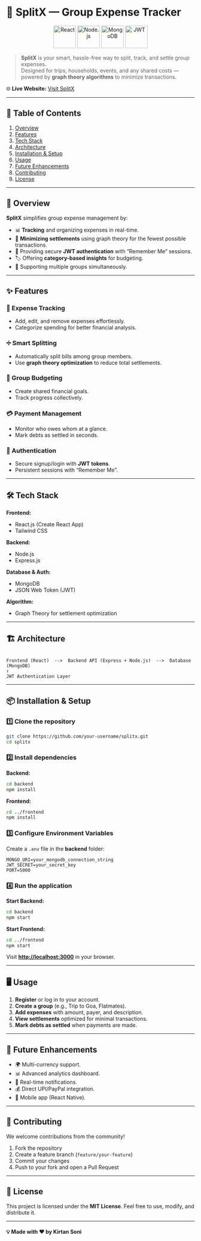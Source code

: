 <!-- <h3><b>Tech Stack:</b> MongoDB • Express • ReactJS • NodeJS • JWT • Graph Theory</h3>


<h1>Overview</h1>

• Helps to keep track and manage group expenses and monitor debts among group members.<br>
• Simplifies settle ups by minimizing the number of internal transactions using a graph-based algorithm.<br>
• Used Json Web Token to implement “remember me” functionality.

<h1>Key Features</h1>
<h2>1) Expense Tracking</h2>

SplitX simplifies financial tracking by allowing users to categorize expenses across different activities and groups. This feature provides clear visibility into spending patterns, aiding users in budgeting and financial planning.

<h2>2) Splitting and Sharing</h2>

Users can effortlessly divide bills and expenses among friends or teammates. SplitX automates the process, ensuring fairness and reducing disputes over who owes what, enhancing group financial transparency and efficiency.

<h2>3) Group Budgeting</h2>

SplitX facilitates collaborative budget management by enabling groups to set and monitor financial targets together. It supports shared financial planning for households, clubs, or projects, promoting accountability towards common financial goals.

<h2>4) Payment Management</h2>

It streamlines payment processes within groups by providing tools for tracking debts and facilitating easy settlements. This feature reduces the administrative burden of managing group finances, ensuring timely payments and financial clarity.



 -->



























 # 💸 SplitX — Group Expense Tracker

<p align="center">
  <img src="https://img.icons8.com/color/48/000000/react-native.png" alt="React" title="React" height="60"/>
  <img src="https://img.icons8.com/color/48/000000/nodejs.png" alt="Node.js" title="Node.js" height="60"/>
  <img src="https://img.icons8.com/color/48/000000/mongodb.png" alt="MongoDB" title="MongoDB" height="60"/>
  <img src="https://img.icons8.com/?size=100&id=rHpveptSuwDz&format=png&color=000000" alt="JWT" title="JWT" height="60"/>
</p>

> **SplitX** is your smart, hassle-free way to split, track, and settle group expenses.  
> Designed for trips, households, events, and any shared costs — powered by **graph theory algorithms** to minimize transactions.

🌐 **Live Website:** [Visit SplitX]( https://split-x-roan.vercel.app/)

---

## 📑 Table of Contents
1. [Overview](#-overview)
2. [Features](#-features)
3. [Tech Stack](#-tech-stack)
4. [Architecture](#-architecture)
5. [Installation & Setup](#-installation--setup)
6. [Usage](#-usage)
7. [Future Enhancements](#-future-enhancements)
8. [Contributing](#-contributing)
9. [License](#-license)

---

## 📖 Overview
**SplitX** simplifies group expense management by:
- 📊 **Tracking** and organizing expenses in real-time.
- 🔄 **Minimizing settlements** using graph theory for the fewest possible transactions.
- 🔐 Providing secure **JWT authentication** with “Remember Me” sessions.
- 🏷️ Offering **category-based insights** for budgeting.
- 👥 Supporting multiple groups simultaneously.

---

## ✨ Features

### 🧾 Expense Tracking
- Add, edit, and remove expenses effortlessly.
- Categorize spending for better financial analysis.

### ➗ Smart Splitting
- Automatically split bills among group members.
- Use **graph theory optimization** to reduce total settlements.

### 📅 Group Budgeting
- Create shared financial goals.
- Track progress collectively.

### 💳 Payment Management
- Monitor who owes whom at a glance.
- Mark debts as settled in seconds.

### 🔐 Authentication
- Secure signup/login with **JWT tokens**.
- Persistent sessions with “Remember Me”.

---

## 🛠 Tech Stack

**Frontend:**  
- React.js (Create React App)  
- Tailwind CSS  

**Backend:**  
- Node.js  
- Express.js  

**Database & Auth:**  
- MongoDB  
- JSON Web Token (JWT)  

**Algorithm:**  
- Graph Theory for settlement optimization  

---

## 🏗 Architecture

```

Frontend (React)  -->  Backend API (Express + Node.js)  -->  Database (MongoDB)
↑
JWT Authentication Layer

````

---

## 📦 Installation & Setup

### 1️⃣ Clone the repository
```bash
git clone https://github.com/your-username/splitx.git
cd splitx
````

### 2️⃣ Install dependencies

**Backend:**

```bash
cd backend
npm install
```

**Frontend:**

```bash
cd ../frontend
npm install
```

### 3️⃣ Configure Environment Variables

Create a `.env` file in the **backend** folder:

```env
MONGO_URI=your_mongodb_connection_string
JWT_SECRET=your_secret_key
PORT=5000
```

### 4️⃣ Run the application

**Start Backend:**

```bash
cd backend
npm start
```

**Start Frontend:**

```bash
cd ../frontend
npm start
```

Visit **[http://localhost:3000](http://localhost:3000)** in your browser.

---

## 🖥 Usage

1. **Register** or log in to your account.
2. **Create a group** (e.g., Trip to Goa, Flatmates).
3. **Add expenses** with amount, payer, and description.
4. **View settlements** optimized for minimal transactions.
5. **Mark debts as settled** when payments are made.

---

## 🔮 Future Enhancements

* 🌍 Multi-currency support.
* 📊 Advanced analytics dashboard.
* 🔔 Real-time notifications.
* 💰 Direct UPI/PayPal integration.
* 📱 Mobile app (React Native).

---

## 🤝 Contributing

We welcome contributions from the community!

1. Fork the repository
2. Create a feature branch (`feature/your-feature`)
3. Commit your changes
4. Push to your fork and open a Pull Request

---

## 📜 License

This project is licensed under the **MIT License**.
Feel free to use, modify, and distribute it.

---
####
**💡 Made with ❤️ by Kirtan Soni**


